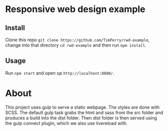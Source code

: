 # Responsive web design example

## Install

Clone this repo `git clone https://github.com/TimPerry/rwd-example`, change into that directory `cd rwd-example` and then run `npm install`.

## Usage

Run `npm start` and open up `http://localhost:8080/`.

# About #

This project uses gulp to serve a static webpage. The styles are done with SCSS. The default gulp task grabs the html and sass from the src folder and produces a build into the dist folder. Then dist folder is then served using the gulp connect plugin, which we also use livereload with.
